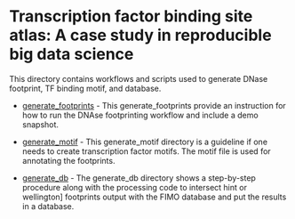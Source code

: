 # Transcription factor binding site atlas: A case study in reproducible big data science

This directory contains workflows and scripts used to generate DNase footprint, TF binding motif, and database.

- [generate_footprints](https://github.com/globusgenomics/genomics-footprint/tree/master/generate_footprints) - This generate_footprints provide an instruction for how to run the DNAse footprinting workflow and include a demo snapshot.

- [generate_motif](https://github.com/globusgenomics/genomics-footprint/tree/master/generate_motif) - This generate_motif directory is a guideline if one needs to create transcription factor motifs. The motif file is used for annotating  the footprints.

- [generate_db](https://github.com/globusgenomics/genomics-footprint/tree/master/generate_db) - The generate_db directory shows a step-by-step procedure along with the processing code to intersect hint or wellington] footprints output with the FIMO database and put the results in a database.
